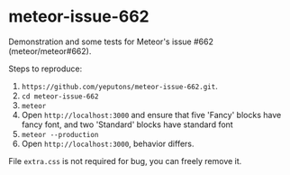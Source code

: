 meteor-issue-662
================

Demonstration and some tests for Meteor's issue #662 (meteor/meteor#662).

Steps to reproduce:
1. `https://github.com/yeputons/meteor-issue-662.git`.
2. `cd meteor-issue-662`
3. `meteor`
4. Open `http://localhost:3000` and ensure that five 'Fancy' blocks have fancy font,
   and two 'Standard' blocks have standard font
5. `meteor --production`
5. Open `http://localhost:3000`, behavior differs.

File `extra.css` is not required for bug, you can freely remove it.
